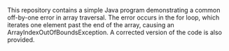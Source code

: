 This repository contains a simple Java program demonstrating a common off-by-one error in array traversal. The error occurs in the for loop, which iterates one element past the end of the array, causing an ArrayIndexOutOfBoundsException. A corrected version of the code is also provided.